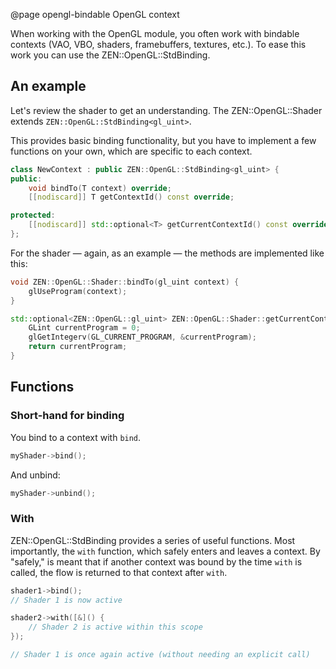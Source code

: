 @page opengl-bindable OpenGL context

When working with the OpenGL module, you often work with bindable
contexts (VAO, VBO, shaders, framebuffers, textures, etc.).
To ease this work you can use the ZEN::OpenGL::StdBinding.

## An example

Let's review the shader to get an understanding. The ZEN::OpenGL::Shader
extends ``ZEN::OpenGL::StdBinding<gl_uint>``.

This provides basic binding functionality, but you have to implement
a few functions on your own, which are specific to each context.

````cpp
class NewContext : public ZEN::OpenGL::StdBinding<gl_uint> {
public:
    void bindTo(T context) override;
    [[nodiscard]] T getContextId() const override;

protected:
    [[nodiscard]] std::optional<T> getCurrentContextId() const override;
};
````

For the shader &mdash; again, as an example &mdash; the methods are
implemented like this:

````cpp
void ZEN::OpenGL::Shader::bindTo(gl_uint context) {
    glUseProgram(context);
}

std::optional<ZEN::OpenGL::gl_uint> ZEN::OpenGL::Shader::getCurrentContextId() const {
    GLint currentProgram = 0;
    glGetIntegerv(GL_CURRENT_PROGRAM, &currentProgram);
    return currentProgram;
}
````

## Functions

### Short-hand for binding

You bind to a context with ``bind``.

````cpp
myShader->bind();
````

And unbind:

````cpp
myShader->unbind();
````

### With

ZEN::OpenGL::StdBinding provides a series of useful functions.
Most importantly, the ``with`` function, which safely enters
and leaves a context. By "safely," is meant that if another context
was bound by the time ``with`` is called, the flow is returned
to that context after ``with``.

````cpp
shader1->bind();
// Shader 1 is now active

shader2->with([&]() {
    // Shader 2 is active within this scope
});

// Shader 1 is once again active (without needing an explicit call)
````
